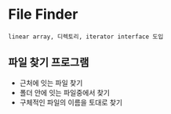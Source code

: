 # File Finder

`linear array, 디렉토리, iterator interface 도입`

## 파일 찾기 프로그램
 - 근처에 잇는 파일 찾기
 - 폴더 안에 잇는 파일중에서 찾기
 - 구체적인 파일의 이름을 토대로 찾기
